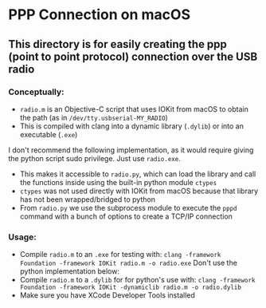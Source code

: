# PPP Connection on macOS
## This directory is for easily creating the ppp (point to point protocol) connection over the USB radio
### Conceptually:
- `radio.m` is an Objective-C script that uses IOKit from macOS to obtain the path (as in `/dev/tty.usbserial-MY_RADIO`)
- This is compiled with clang into a dynamic library (`.dylib`) or into an executable (`.exe`)

I don't recommend the following implementation, as it would require giving the python script sudo privilege. Just use `radio.exe`.
- This makes it accessible to `radio.py`, which can load the library and call the functions inside using the built-in python module `ctypes`
- `ctypes` was not used directly with IOKit from macOS because that library has not been wrapped/bridged to python
- From `radio.py` we use the subprocess module to execute the `pppd` command with a bunch of options to create a TCP/IP connection
### Usage:
- Compile `radio.m` to an `.exe` for testing with: `clang -framework Foundation -framework IOKit radio.m -o radio.exe`
Don't use the python implementation below:
- Compile `radio.m` to a `.dylib` for for python's use with: `clang -framework Foundation -framework IOKit -dynamiclib radio.m -o radio.dylib`
- Make sure you have XCode Developer Tools installed
